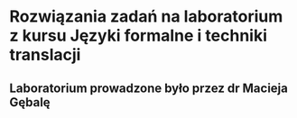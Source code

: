 # Rozwiązania zadań na laboratorium z kursu Języki formalne i techniki translacji
## Laboratorium prowadzone było przez dr Macieja Gębalę

